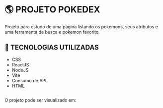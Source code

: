 # :earth_americas: PROJETO POKEDEX
 Projeto para estudo de uma página listando os pokemons, seus atributos e uma ferramenta de busca e pokemon favorito.
 
## :rocket: TECNOLOGIAS UTILIZADAS

- CSS
- ReactJS
- NodeJS
- Vite
- Consumo de API
- HTML

##

O projeto pode ser visualizado em: 
